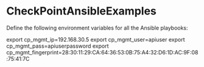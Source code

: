 # CheckPointAnsibleExamples
Define the following environment variables for all the Ansible playbooks:

export cp_mgmt_ip=192.168.30.5
export cp_mgmt_user=apiuser
export cp_mgmt_pass=apiuserpassword
export cp_mgmt_fingerprint=28:30:11:29:CA:64:36:53:0B:75:A4:32:D6:1D:AC:9F:08:75:41:7C
